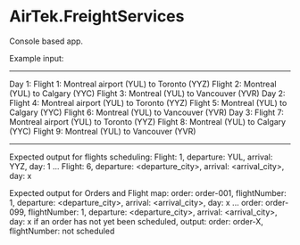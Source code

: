# AirTek.FreightServices

Console based app.

Example input:
*****************************
Day 1:
Flight 1: Montreal airport (YUL) to Toronto (YYZ)
Flight 2: Montreal (YUL) to Calgary (YYC)
Flight 3: Montreal (YUL) to Vancouver (YVR)
Day 2:
Flight 4: Montreal airport (YUL) to Toronto (YYZ)
Flight 5: Montreal (YUL) to Calgary (YYC)
Flight 6: Montreal (YUL) to Vancouver (YVR)
Day 3:
Flight 7: Montreal airport (YUL) to Toronto (YYZ)
Flight 8: Montreal (YUL) to Calgary (YYC)
Flight 9: Montreal (YUL) to Vancouver (YVR)
******************************

Expected output for flights scheduling:
Flight: 1, departure: YUL, arrival: YYZ, day: 1
...
Flight: 6, departure: <departure_city>, arrival: <arrival_city>, day: x


Expected output for Orders and Flight map:
order: order-001, flightNumber: 1, departure: <departure_city>, arrival: <arrival_city>, day: x
...
order: order-099, flightNumber: 1, departure: <departure_city>, arrival: <arrival_city>, day: x
if an order has not yet been scheduled, output:
order: order-X, flightNumber: not scheduled
